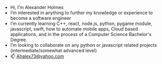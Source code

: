 - Hi, I’m Alexander Holmes
- I’m interested in anything to further my knowledge or experience to become a software engineer
- I’m currently learning C++, react, node.js, python, pygame module, javascript, swift, how to automate mobile apps, Cloud based applications, and in the process of a Computer Science Bachelor's Degree.
- I’m looking to collaborate on any python or javascript related projects (intermediate/somewhat advanced level)
- 📫 Ahalex73@yahoo.com

<!---
ahalex73/ahalex73 is a ✨ special ✨ repository because its `README.md` (this file) appears on your GitHub profile.
You can click the Preview link to take a look at your changes.
--->
